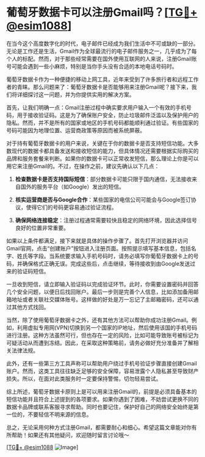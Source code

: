 # 葡萄牙数据卡可以注册Gmail吗？[[TG💪+ @esim1088](https://t.me/s/esim1088)]

在当今这个高度数字化的时代，电子邮件已经成为我们生活中不可或缺的一部分。无论是工作还是生活，Gmail作为全球最流行的电子邮件服务之一，几乎成为了每个人的标配。然而，对于那些经常需要在国外使用互联网的人来说，注册Gmail账号可能会遇到一些小麻烦，特别是当你手头没有合适的本地电话号码时。

葡萄牙数据卡作为一种便捷的移动上网工具，近年来受到了许多旅行者和远程工作者的青睐。那么问题来了：葡萄牙数据卡是否能够用来注册Gmail呢？接下来，我们将详细探讨这一问题，并为你提供实用的解决方案。

首先，让我们明确一点：Gmail注册过程中确实要求用户输入一个有效的手机号码，用于接收验证码。这是为了确保账户安全，防止垃圾邮件泛滥以及保护用户的隐私。然而，并不是所有的国家或地区的手机号码都能顺利通过验证。有些国家的号码可能因为地理位置、运营商政策等原因而被系统屏蔽。

对于持有葡萄牙数据卡的用户来说，关键在于你的数据卡是否支持短信功能。大多数现代的数据卡都具备发送和接收短信的能力，但具体情况还需要根据实际购买的品牌和服务套餐来判断。如果你的数据卡可以正常收发短信，那么理论上你是可以用它来注册Gmail的。不过，在操作之前，建议先确认以下几点：

1. **检查数据卡是否支持国际短信**：部分数据卡可能只限于国内通信，无法接收来自国外的服务平台（如Google）发出的短信。
   
2. **核实运营商是否与Google合作**：某些国家的电信公司可能会与Google签订协议，使得它们的号码更容易通过验证流程。

3. **确保网络连接稳定**：注册过程通常需要较快且稳定的网络环境，因此选择信号良好的位置非常重要。

如果以上条件都满足，接下来就是具体的操作步骤了。首先打开浏览器并访问Gmail官网，点击“创建账户”按钮进入注册页面。按照提示填写基本信息，包括名字、姓氏等字段。当系统要求输入手机号码时，请务必填写你葡萄牙数据卡上的号码，并确保格式正确无误。完成这些后，点击继续，等待接收到由Google发送过来的验证码短信。

一旦收到短信，请立即输入验证码以完成验证环节。此时，你需要设置密码并回答几个安全问题，以便日后找回账户。最后一步则是完善个人信息，比如添加备用邮箱地址或者关联社交媒体账号。这样做的好处是万一忘记了主邮箱密码，还可以通过其他方式找回。

当然，除了使用葡萄牙数据卡之外，还有其他方法可以帮助你成功注册Gmail。例如，利用虚拟专用网(VPN)切换到另一个国家的IP地址，然后使用该国的手机号码进行注册。这种方法虽然可行，但也存在一定的风险，比如可能导致账号被标记为可疑活动从而遭到冻结。因此，在采取这种策略前，请务必做好充分准备并了解相关法律法规。

此外，还有一些第三方工具声称可以帮助用户绕过手机号验证步骤直接创建Gmail账户。然而，这类工具往往缺乏足够的安全保障，容易泄露个人隐私甚至导致财产损失。所以，在面对此类服务时一定要保持警惕，切勿轻易尝试。

综上所述，葡萄牙数据卡原则上是可以用来注册Gmail的，前提是必须具备基本的短信功能并且符合上述提到的各项要求。如果你遇到了困难，不妨尝试更换不同的数据卡品牌或联系客服寻求帮助。同时也要记住，保护好自己的网络安全始终是第一位的，不要轻信不明来源的信息。

总之，无论采用何种方式注册Gmail，都需要耐心和细心。希望这篇文章能对你有所帮助！如果还有其他疑问，欢迎随时留言讨论哦～

[[TG💪+ @esim1088](https://t.me/s/esim1088) ![Image](https://i.postimg.cc/4NQfJmqS/Snipaste-2025-05-13-00-14-12.png)]